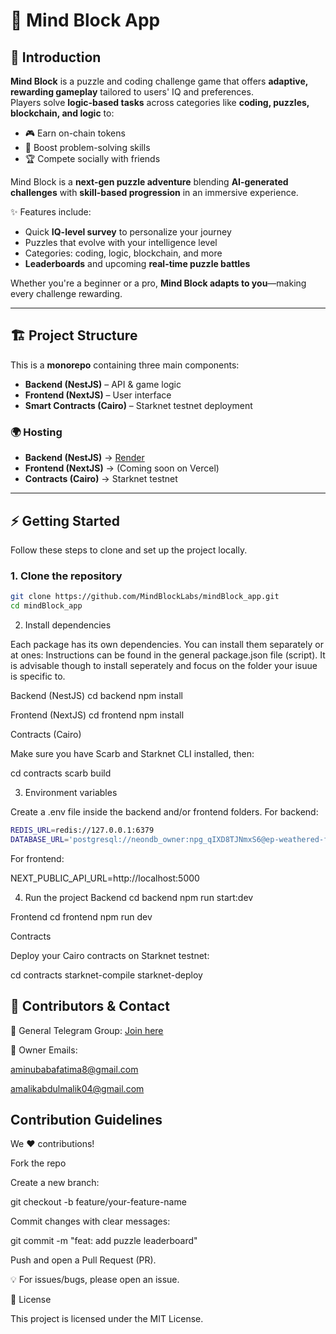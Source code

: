 # 🧩 Mind Block App

## 📘 Introduction
**Mind Block** is a puzzle and coding challenge game that offers **adaptive, rewarding gameplay** tailored to users' IQ and preferences.  
Players solve **logic-based tasks** across categories like **coding, puzzles, blockchain, and logic** to:

- 🎮 Earn on-chain tokens  
- 🚀 Boost problem-solving skills  
- 🏆 Compete socially with friends  

Mind Block is a **next-gen puzzle adventure** blending **AI-generated challenges** with **skill-based progression** in an immersive experience.  

✨ Features include:  
- Quick **IQ-level survey** to personalize your journey  
- Puzzles that evolve with your intelligence level  
- Categories: coding, logic, blockchain, and more  
- **Leaderboards** and upcoming **real-time puzzle battles**  

Whether you're a beginner or a pro, **Mind Block adapts to you**—making every challenge rewarding.

---

## 🏗️ Project Structure
This is a **monorepo** containing three main components:

- **Backend (NestJS)** – API & game logic  
- **Frontend (NextJS)** – User interface  
- **Smart Contracts (Cairo)** – Starknet testnet deployment  

### 🌍 Hosting
- **Backend (NestJS)** → [Render](https://mindblock-webaapp.onrender.com)  
- **Frontend (NextJS)** → (Coming soon on Vercel)  
- **Contracts (Cairo)** → Starknet testnet  

---

## ⚡ Getting Started

Follow these steps to clone and set up the project locally.

### 1. Clone the repository
```bash
git clone https://github.com/MindBlockLabs/mindBlock_app.git
cd mindBlock_app
```

2. Install dependencies

Each package has its own dependencies. You can install them separately or at ones:
Instructions can be found in the general package.json file (script). It is advisable though to install seperately and focus on the folder your isuue is specific to.

Backend (NestJS)
cd backend
npm install

Frontend (NextJS)
cd frontend
npm install

Contracts (Cairo)

Make sure you have Scarb
 and Starknet CLI installed, then:

cd contracts
scarb build

3. Environment variables

Create a .env file inside the backend and/or frontend folders.
For backend:

```bash
REDIS_URL=redis://127.0.0.1:6379
DATABASE_URL='postgresql://neondb_owner:npg_qIXD8TJNmxS6@ep-weathered-fog-ae2k8pwv-pooler.c-2.us-east-2.aws.neon.tech/MindBlock?sslmode=require&channel_binding=require'
```

For frontend:

NEXT_PUBLIC_API_URL=http://localhost:5000

4. Run the project
Backend
cd backend
npm run start:dev

Frontend
cd frontend
npm run dev

Contracts

Deploy your Cairo contracts on Starknet testnet:

cd contracts
starknet-compile
starknet-deploy

## 👥 Contributors & Contact

📢 General Telegram Group: [Join here](https://t.me/+kjacdy68yfwwNTVk)

📧 Owner Emails:

aminubabafatima8@gmail.com

amalikabdulmalik04@gmail.com

## Contribution Guidelines

We ❤️ contributions!

Fork the repo

Create a new branch:

git checkout -b feature/your-feature-name


Commit changes with clear messages:

git commit -m "feat: add puzzle leaderboard"


Push and open a Pull Request (PR).

💡 For issues/bugs, please open an issue.

📜 License

This project is licensed under the MIT License.
